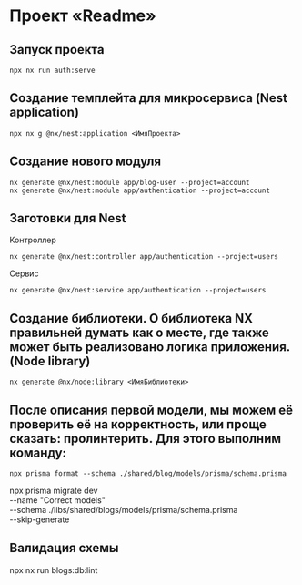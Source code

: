 # Проект «Readme»

## Запуск проекта

```
npx nx run auth:serve
```

## Создание темплейта для микросервиса (Nest application)

```
npx nx g @nx/nest:application <ИмяПроекта>
```

## Создание нового модуля

```
nx generate @nx/nest:module app/blog-user --project=account
nx generate @nx/nest:module app/authentication --project=account
```

## Заготовки для Nest

Контроллер

```
nx generate @nx/nest:controller app/authentication --project=users
```

Сервис

```
nx generate @nx/nest:service app/authentication --project=users
```

## Создание библиотеки. О библиотека NX правильней думать как о месте, где также может быть реализовано логика приложения. (Node library)

```
nx generate @nx/node:library <ИмяБиблиотеки>
```

## После описания первой модели, мы можем её проверить её на корректность, или проще сказать: пролинтерить. Для этого выполним команду:

```
npx prisma format --schema ./shared/blog/models/prisma/schema.prisma
```

npx prisma migrate dev \
--name "Correct models" \
--schema ./libs/shared/blogs/models/prisma/schema.prisma \
--skip-generate

## Валидация схемы

npx nx run blogs:db:lint
